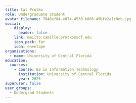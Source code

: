 ```yaml
---
title: Cal Protko
role: Undergraduate Student
avatar_filename: 7040ef84-e874-4530-b886-49bfe2a1c9eb.jpg
social:
  - display:
      header: false
    link: mailto:camille.protko@ucf.edu
    icon_pack: far
    icon: envelope
organizations:
  - name: University of Central Florida
education:
  courses:
    - course: BS in Information Technology
      institution: University of Central Florida
      year: 2025
superuser: false
user_groups:
  - Undergrad Students
---
```

